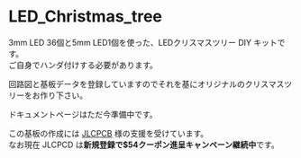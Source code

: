 # LED_Christmas_tree
3mm LED 36個と5mm LED1個を使った、LEDクリスマスツリー DIY キットです。  
ご自身でハンダ付けする必要があります。  
  
回路図と基板データを登録していますのでそれを基にオリジナルのクリスマスツリーをお作り下さい。  
  
ドキュメントページはただ今準備中です。  
  
この基板の作成には [JLCPCB](https://jlcpcb.com/HAR) 様の支援を受けています。  
なお現在 JLCPCD は**新規登録で$54クーポン進呈キャンペーン継続中**です。  


